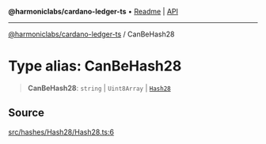 **@harmoniclabs/cardano-ledger-ts** • [Readme](../Introduction) \| [API](../globals)

***

[@harmoniclabs/cardano-ledger-ts](../Introduction) / CanBeHash28

# Type alias: CanBeHash28

> **CanBeHash28**: `string` \| `Uint8Array` \| [`Hash28`](../classes/Hash28)

## Source

[src/hashes/Hash28/Hash28.ts:6](https://github.com/HarmonicLabs/cardano-ledger-ts/blob/d1659b0/src/hashes/Hash28/Hash28.ts#L6)

